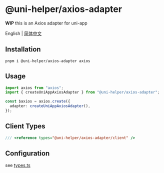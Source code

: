 # @uni-helper/axios-adapter

**WIP** this is an Axios adapter for uni-app

English | [简体中文](./README.zh-CN.md)

## Installation

```
pnpm i @uni-helper/axios-adapter axios
```

## Usage

```ts
import axios from "axios";
import { createUniAppAxiosAdapter } from "@uni-helper/axios-adapter";

const $axios = axios.create({
  adapter: createUniAppAxiosAdapter(),
});
```

## Client Types

```ts
/// <reference types="@uni-helper/axios-adapter/client" />
```

## Configuration

see [types.ts](./src/types.ts)
